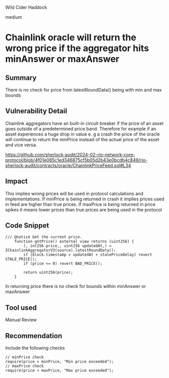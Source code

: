Wild Cider Haddock

medium

# Chainlink oracle will return the wrong price if the aggregator hits minAnswer or maxAnswer

## Summary
There is no check for price from latestRoundData() being with min and max bounds 

## Vulnerability Detail
Chainlink aggregators have an built-in circuit breaker if the price of an asset goes outside of a predetermined price band.
Therefore for example  if an asset experiences a huge drop in value e. g a crash  the price of the oracle will continue to return the minPrice instead of the actual price of the asset and vice versa.

https://github.com/sherlock-audit/2024-02-rio-network-core-protocol/blob/4f01e065c1ed346875cf5b05d2b43e0bcdb4c849/rio-sherlock-audit/contracts/oracle/ChainlinkPriceFeed.sol#L34

## Impact
This implies wrong  prices will be used in protocol calculations and implementations. If minPrice is being returned in crash it implies prices used in feed are higher than true prices. If maxPrice is being returned in price spikes it means lower prices than true prices are being used in the protocol 

## Code Snippet
```solidity 
/// @notice Get the current price.
    function getPrice() external view returns (uint256) {
        (, int256 price,, uint256 updatedAt,) = IChainlinkAggregatorV3(source).latestRoundData();
        if (block.timestamp > updatedAt + stalePriceDelay) revert STALE_PRICE();
        if (price <= 0) revert BAD_PRICE();

        return uint256(price);
    }

```
In returning price there is no check for bounds within minAnswer or maxAnswer 

## Tool used
Manual Review

## Recommendation
Include the following checks 
```solidity 
// minPrice check
require(price > minPrice, "Min price exceeded");
// maxPrice check
require(price < maxPrice, "Max price exceeded");
```

